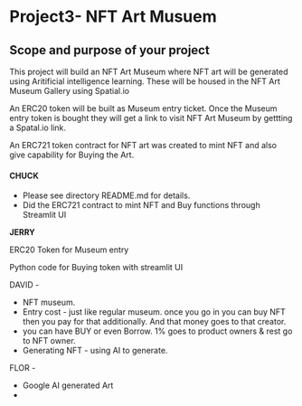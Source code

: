 # Project3- NFT Art Musuem 


## Scope and purpose of your project

This project will build an NFT Art Museum where NFT art will be generated using Aritificial intelligence learning. These will be housed in the NFT Art Museum Gallery using Spatial.io 

An ERC20 token will be built as Museum entry ticket. Once the Museum entry token is bought they will get a link to visit NFT Art Museum by gettting a Spatal.io link.

An ERC721 token contract for NFT art was created to mint NFT and also give capability for Buying the Art.





#### **CHUCK**

- Please see directory README.md for details.
- Did the ERC721 contract to mint NFT and Buy functions through Streamlit UI



**JERRY**

ERC20 Token for Museum entry

Python code for Buying token with streamlit UI



 

DAVID  \-

- NFT museum. 
- Entry cost - just like regular museum. once you go in you can buy NFT then you pay for that additionally. And that money goes to that creator. 
- you can have BUY or even Borrow. 1% goes to product owners & rest go to NFT owner.
- Generating NFT - using AI to generate.





FLOR - 

- Google AI generated Art 
- 
















